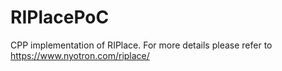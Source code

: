 # RIPlacePoC
CPP implementation of RIPlace. For more details please refer to https://www.nyotron.com/riplace/
